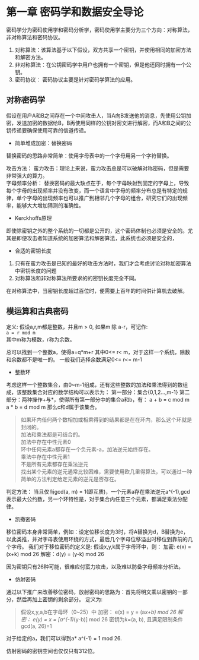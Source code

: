 # 第一章 密码学和数据安全导论

密码学分为密码使用学和密码分析学，密码使用学主要分为三个方向：对称算法，非对称算法和密码协议。

1. 对称算法：该算法基于以下假设，双方共享一个密钥，并使用相同的加密方法和解密方法。
2. 非对称算法：在公钥密码学中用户也拥有一个密钥，但是他还同时拥有一个公钥。
3. 密码协议： 密码协议主要是针对密码学算法的应用。

## 对称密码学

假设在用户A和B之间存在一个中间攻击人，当A向B发送他的消息，先使用公钥加密，发送加密的数据给B，B再使用同样的公钥对密文进行解密，而A和B之间的公钥传递要确保使用可靠的信道传递。

* 简单堆成加密：替换密码

替换密码的思路非常简单：使用字母表中的一个字母用另一个字符替换。

攻击方法：
蛮力攻击：理论上来说，蛮力攻击总是可以破解对称密码，但是需要非常强大的算力。  
字母频率分析： 替换密码的最大缺点在于，每个字母映射到固定的字母上，导致每个字母的出现频率并没有改变，而一个语言中字母的频率分布总是有特定的规律，单个字母的出现频率也可以推广到相邻几个字母的组合，研究它们的出现频率，能够大大增加猜测的准确性。

* Kerckhoffs原理

即使除密钥之外的整个系统的一切都是公开的，这个密码体制也必须是安全的。尤其是即便攻击者知道系统的加密算法和解密算法，此系统也必须是安全的，

* 合适的密钥长度

1. 只有在蛮力攻击是已知的最好的攻击方法时，我们才会考虑讨论对称加密算法中密钥长度的问题
2. 对称算法和非对称算法所要求的的密钥长度完全不同。

在对称算法中，当密钥长度超过百位时，便需要上百年的时间供计算机去破解。

## 模运算和古典密码

定义: 假设a,r,m都是整数，并且m > 0, 如果m 除 a-r，可记作:  
`a = r mod m`  
其中m称为模数，r称为余数。

总可以找到一个整数a，使得a=q*m+r 其中0<= r< m，对于这样一个系统，除数和余数都不是唯一的。
一般我们选择余数满足0<= r<= m-1

* 整数环

考虑这样一个整数集合，由0~m-1组成，还有这些整数的加法和乘法得到的数组成，该整数集合对应的数学结构可以表示为：
第一部分：集合{0,1,2...,m-1}
第二部分：两种操作+与*，使得所有第一部分中的集合a和b，有：
a + b = c mod m
a * b = d mod m
那么c和d属于该集合。

> 如果环内任何两个数相加或相乘得到的结果都是在在环内，那么这个环就是封闭的。  
> 加法和乘法都是可结合的。  
> 加法中存在中性元素0  
> 环中任何元素a都存在一个负元素-a，加法逆元始终存在。  
> 乘法中存在中性元素1  
> 不是所有元素都存在乘法逆元  
> 找出某个元素的逆元通常比较困难，需要使用欧几里得算法，可以通过一种简单的方法判定给定元素的逆元是否存在。

判定方法：
当且仅当gcd(a, m) = 1(即互质)，一个元素a存在乘法逆元a^(-1),gcd表示最大公约数，另一个环特性是，对于集合内任意三个元素，都满足乘法分配律。

* 凯撒密码

移位密码本身非常简单，例如：设定位移长度为3时，将A替换为d，B替换为e，以此类推，并对字母表使用环绕的方式，最后几个字母位移溢出时移位到靠前的几个字母。
我们对于移位密码的定义是:
假设x,y,k属于字母环中，则：
加密: e(x) = (x+k) mod 26
解密：d(y) = (y-k) mod 26

因为密钥只有26种可能，很难应付蛮力攻击，以及难以防备字母频率分析法。

* 仿射密码

通过以下推广来改善移位密码，放射密码的思路为：首先将明文乘以密钥的一部分，然后再加上密钥的剩余部分。
定义为:

> 假设x,y,a,b在字母环（0~25）中
> 加密： e(x) = y = (a*x+b) mod 26
> 解密： e(y) = x = [a^(-1)*(y-b)] mod 26
> 密钥为k=(a, b), 且满足限制条件gcd(a, 26)=1

对于给定的a，我们可以得到a* a^(-1) = 1 mod 26.

仿射密码的密钥空间也仅仅只有312位。